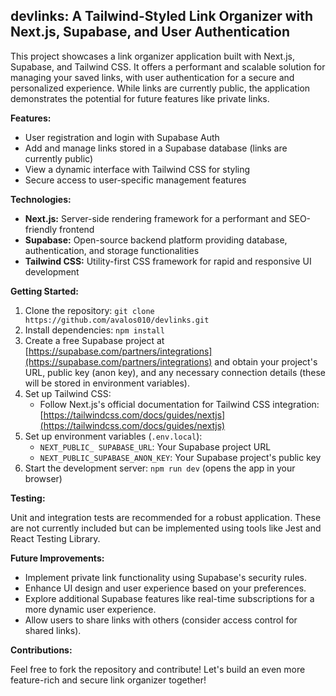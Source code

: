 ## devlinks: A Tailwind-Styled Link Organizer with Next.js, Supabase, and User Authentication

This project showcases a link organizer application built with Next.js, Supabase, and Tailwind CSS. It offers a performant and scalable solution for managing your saved links, with user authentication for a secure and personalized experience. While links are currently public, the application demonstrates the potential for future features like private links.

**Features:**

- User registration and login with Supabase Auth
- Add and manage links stored in a Supabase database (links are currently public)
- View a dynamic interface with Tailwind CSS for styling
- Secure access to user-specific management features

**Technologies:**

- **Next.js:** Server-side rendering framework for a performant and SEO-friendly frontend
- **Supabase:** Open-source backend platform providing database, authentication, and storage functionalities
- **Tailwind CSS:** Utility-first CSS framework for rapid and responsive UI development

**Getting Started:**

1. Clone the repository: `git clone https://github.com/avalos010/devlinks.git`
2. Install dependencies: `npm install`
3. Create a free Supabase project at [https://supabase.com/partners/integrations](https://supabase.com/partners/integrations) and obtain your project's URL, public key (anon key), and any necessary connection details (these will be stored in environment variables).
4. Set up Tailwind CSS:
   - Follow Next.js's official documentation for Tailwind CSS integration: [https://tailwindcss.com/docs/guides/nextjs](https://tailwindcss.com/docs/guides/nextjs)
5. Set up environment variables (`.env.local`):
   - `NEXT_PUBLIC_ SUPABASE_URL`: Your Supabase project URL
   - `NEXT_PUBLIC_SUPABASE_ANON_KEY`: Your Supabase project's public key
6. Start the development server: `npm run dev` (opens the app in your browser)

**Testing:**

Unit and integration tests are recommended for a robust application. These are not currently included but can be implemented using tools like Jest and React Testing Library.

**Future Improvements:**

- Implement private link functionality using Supabase's security rules.
- Enhance UI design and user experience based on your preferences.
- Explore additional Supabase features like real-time subscriptions for a more dynamic user experience.
- Allow users to share links with others (consider access control for shared links).

**Contributions:**

Feel free to fork the repository and contribute! Let's build an even more feature-rich and secure link organizer together!
